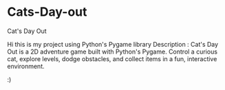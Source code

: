 # Cats-Day-out
Cat's Day Out

Hi this is my project using Python's Pygame library
Description :
Cat's Day Out is a 2D adventure game built with Python's Pygame. Control a curious cat, explore levels, dodge obstacles, and collect items in a fun, interactive environment.

:)
